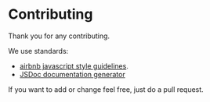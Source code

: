 # Contributing

Thank you for any contributing.

We use standards:

* [airbnb javascript style guidelines](https://github.com/airbnb/javascript/blob/master/README.md).
* [JSDoc documentation generator](http://usejsdoc.org/)

If you want to add or change feel free, just do a pull request.